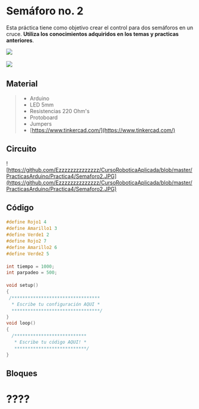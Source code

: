 # Semáforo no. 2

Esta práctica tiene como objetivo crear el control para dos semáforos en un cruce. **Utiliza los conocimientos adquiridos en los temas y practicas anteriores**. 

![](https://cebasf1.files.wordpress.com/2011/04/simple.jpg)

![](https://2.bp.blogspot.com/-F1ncZiJMhGk/WNBRMBcauMI/AAAAAAAAMJI/HNQwPoqqIbgzUe7cfJUKFvxVXrwhHOlcgCLcB/s1600/semaforo-1.gif)

## Material 
> - Arduino
> - LED 5mm 
> - Resistencias 220 Ohm's 
> - Protoboard
> - Jumpers
> - [https://www.tinkercad.com/](https://www.tinkercad.com/)

## Circuito

![https://github.com/Ezzzzzzzzzzzzzz/CursoRoboticaAplicada/blob/master/PracticasArduino/Practica4/Semaforo2.JPG](https://github.com/Ezzzzzzzzzzzzzz/CursoRoboticaAplicada/blob/master/PracticasArduino/Practica4/Semaforo2.JPG)

## Código

```c 
#define Rojo1 4
#define Amarillo1 3
#define Verde1 2
#define Rojo2 7
#define Amarillo2 6
#define Verde2 5

int tiempo = 1000;
int parpadeo = 500;

void setup()
{
 /*********************************
  * Escribe tu configuración AQUI *
  *********************************/
}
void loop()
{
  /***************************
   * Escribe tu código AQUI! *
   ***************************/
}
```
## Bloques
# ????
<!--stackedit_data:
eyJoaXN0b3J5IjpbNzU5NTIwMTYxLDMzNTYzMzA2MywtNjM4ND
E3NzAxLC0xOTc2MDUwMzYxLC0xNjQ5ODc2MTc2LC05NDE0MDQw
NywtNzY0MjI0MDgzLDE1MzAyNDU5NDRdfQ==
-->